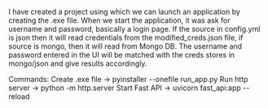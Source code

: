 I have created a project using which we can launch an application by creating the .exe file. When we start the application, it was ask for username and password, basically a login page. 
If the source in config.yml is json then it will read credentials from the modified_creds.json file, if source is mongo, then it will read from Mongo DB.
The username and password entered in the UI will be matched with the creds stores in mongo/json and give results accordingly.

Commands:
Create .exe file -> pyinstaller --onefile run_app.py
Run http server -> python -m http.server
Start Fast API -> uvicorn fast_api:app --reload
